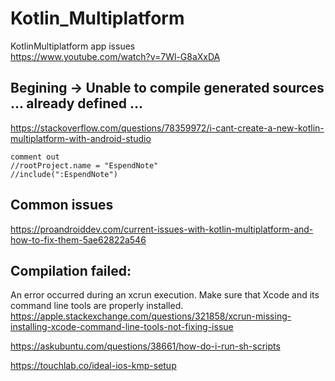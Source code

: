 # Kotlin_Multiplatform
KotlinMultiplatform app issues </br>
https://www.youtube.com/watch?v=7Wl-G8aXxDA



## Begining -> Unable to compile generated sources ... already defined ...
https://stackoverflow.com/questions/78359972/i-cant-create-a-new-kotlin-multiplatform-with-android-studio

```
comment out
//rootProject.name = "EspendNote"
//include(":EspendNote")
```

## Common issues
https://proandroiddev.com/current-issues-with-kotlin-multiplatform-and-how-to-fix-them-5ae62822a546


## Compilation failed: 
An error occurred during an xcrun execution. Make sure that Xcode and its command line tools are properly installed.
https://apple.stackexchange.com/questions/321858/xcrun-missing-installing-xcode-command-line-tools-not-fixing-issue

https://askubuntu.com/questions/38661/how-do-i-run-sh-scripts

https://touchlab.co/ideal-ios-kmp-setup
